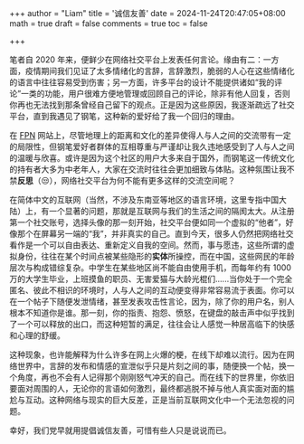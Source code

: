 +++
author = "Liam"
title = '诚信友善'
date = 2024-11-24T20:47:05+08:00
math = true 
draft = false
comments = true
toc = false

+++

笔者自 2020 年来，便鲜少在网络社交平台上发表任何言论。缘由有二：一方面，疫情期间我们见证了太多情绪化的言辞，言辞激烈，脆弱的人心在这些情绪化的语言中往往容易受到伤害；另一方面，许多平台的设计不能提供诸如“我的评论”一类的功能，用户很难方便地管理或回顾自己的评论，除非有他人回复，否则你再也无法找到那条曾经自己留下的观点。正是因为这些原因，我逐渐疏远了社交平台，直到我遇见了钢笔，这种新的爱好给了我一个回归的理由。

在 [FPN](https://fountainpennetwork.com/) 网站上，尽管地理上的距离和文化的差异使得人与人之间的交流带有一定的局限性，但钢笔爱好者群体的互相尊重与严谨却让我久违地感受到了人与人之间的温暖与欣喜。或许是因为这个社区的用户大多来自于国外，而钢笔这一传统文化的持有者大多为中老年人，大家在交流时往往会更加细致与体贴。这种氛围让我不禁**反思**（😒），网络社交平台为何不能有更多这样的交流空间呢？

在简体中文的互联网（当然，不涉及东南亚等地区的语言环境，这里专指中国大陆）上，有一个显著的问题，那就是互联网与我们的生活之间的隔阂太大。从注册第一个社交账号，选择头像的那一刻开始，社交平台便如同一个虚拟的“他者”，好像那个在屏幕另一端的“我”，并非真实的自己。直到今天，很多人仍然把网络社交看作是一个可以自由表达、重新定义自我的空间。然而，事与愿违，这些所谓的虚拟身份，往往在某个时间点被某些隐形的**实体**所操控，而在中国，这些网民的年龄层次与构成错综复杂。中学生在某些地区尚不能自由使用手机，而每年约有 1000 万的大学生毕业，上班摸鱼的职员、无害爱猫与大龄光棍们......当你处于一个完全匿名、彼此不相识的环境时，人与人之间的互动便变得非常容易流于表面。你可以在一个帖子下随便发泄情绪，甚至发表攻击性言论，因为，除了你的用户名，别人根本不知道你是谁。那一刻，你的指责、抱怨、愤怒，在键盘的敲击声中似乎找到了一个可以释放的出口，而这种短暂的满足，往往会让人感觉一种居高临下的快感和心理的舒缓。

这种现象，也许能解释为什么许多在网上火爆的梗，在线下却难以流行。因为在网络世界中，言辞的发布和情感的宣泄似乎只是片刻之间的事，随便换一个帖，换一个角度，再也不会有人记得那个刚刚怒气冲天的自己。而在线下的世界里，你依旧要面对周围的人，无论你的言语如何激烈，最终都逃脱不掉与他人真实面对面的尴尬与互动。这种网络与现实的巨大反差，正是当前互联网文化中一个无法忽视的问题。

幸好，我们党早就用提倡诚信友善，可惜有些人只是说说而已。
